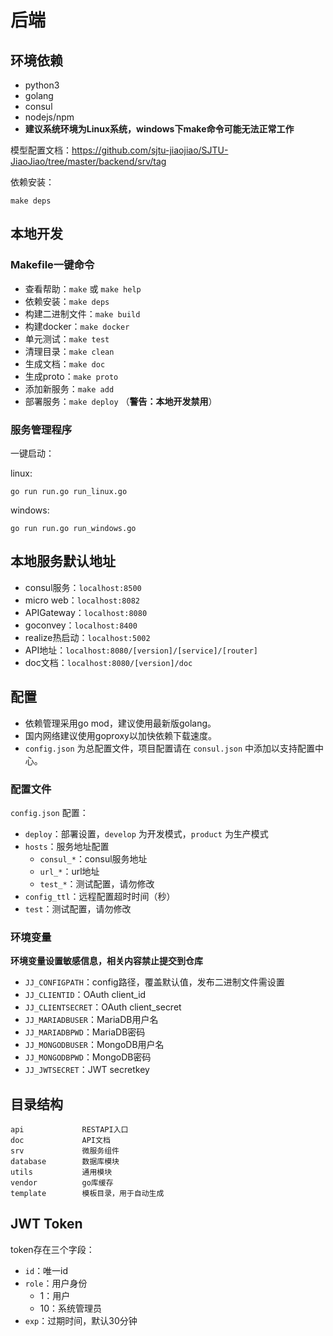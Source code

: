 # 后端
## 环境依赖
- python3
- golang
- consul
- nodejs/npm
- **建议系统环境为Linux系统，windows下make命令可能无法正常工作**

模型配置文档：https://github.com/sjtu-jiaojiao/SJTU-JiaoJiao/tree/master/backend/srv/tag

依赖安装：

    make deps
    
## 本地开发
### Makefile一键命令
- 查看帮助：`make` 或 `make help`
- 依赖安装：`make deps`
- 构建二进制文件：`make build`
- 构建docker：`make docker`
- 单元测试：`make test`
- 清理目录：`make clean`
- 生成文档：`make doc`
- 生成proto：`make proto`
- 添加新服务：`make add`
- 部署服务：`make deploy` （**警告：本地开发禁用**）

### 服务管理程序
一键启动：

linux:

    go run run.go run_linux.go

windows:

    go run run.go run_windows.go

## 本地服务默认地址
- consul服务：`localhost:8500`
- micro web：`localhost:8082`
- APIGateway：`localhost:8080`
- goconvey：`localhost:8400`
- realize热启动：`localhost:5002`
- API地址：`localhost:8080/[version]/[service]/[router]`
- doc文档：`localhost:8080/[version]/doc`

## 配置
- 依赖管理采用go mod，建议使用最新版golang。
- 国内网络建议使用goproxy以加快依赖下载速度。
- `config.json` 为总配置文件，项目配置请在 `consul.json` 中添加以支持配置中心。

### 配置文件
`config.json` 配置：

- `deploy`：部署设置，`develop` 为开发模式，`product` 为生产模式
- `hosts`：服务地址配置
  - `consul_*`：consul服务地址
  - `url_*`：url地址
  - `test_*`：测试配置，请勿修改
- `config_ttl`：远程配置超时时间（秒）
- `test`：测试配置，请勿修改

### 环境变量
**环境变量设置敏感信息，相关内容禁止提交到仓库**

- `JJ_CONFIGPATH`：config路径，覆盖默认值，发布二进制文件需设置
- `JJ_CLIENTID`：OAuth client_id
- `JJ_CLIENTSECRET`：OAuth client_secret
- `JJ_MARIADBUSER`：MariaDB用户名
- `JJ_MARIADBPWD`：MariaDB密码
- `JJ_MONGODBUSER`：MongoDB用户名
- `JJ_MONGODBPWD`：MongoDB密码
- `JJ_JWTSECRET`：JWT secretkey

## 目录结构

    api             RESTAPI入口
    doc             API文档
    srv             微服务组件
    database        数据库模块
    utils           通用模块
    vendor          go库缓存
    template        模板目录，用于自动生成

## JWT Token
token存在三个字段：

- `id`：唯一id
- `role`：用户身份
  - 1：用户
  - 10：系统管理员
- `exp`：过期时间，默认30分钟
